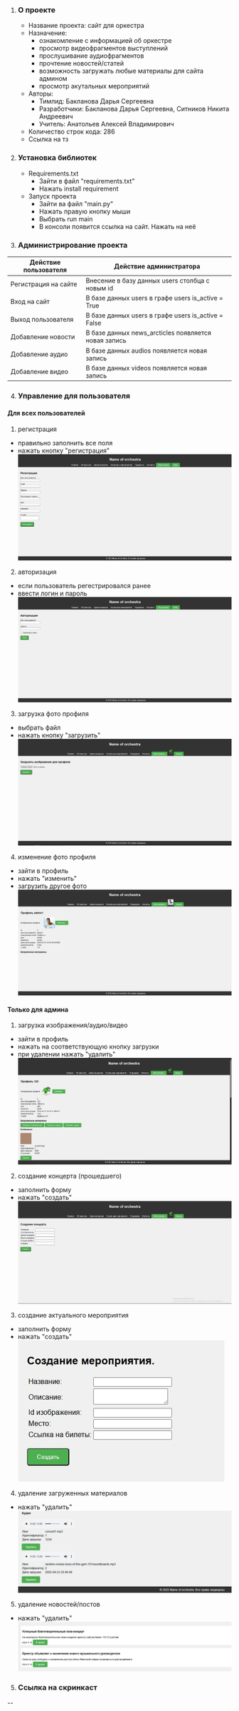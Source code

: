 1. ### О проекте
    + Название проекта: сайт для оркестра
    + Назначение: 
        - ознакомление с информацией об оркестре
        - просмотр видеофрагментов выступлений
        - прослушивание аудиофрагментов
        - прочтение новостей/статей
        - возможность загружать любые материалы для сайта админом
        - просмотр акутальных мероприятий
    + Авторы: 
        - Тимлид: Бакланова Дарья Сергеевна
        - Разработчики: Бакланова Дарья Сергеевна, Ситников Никита Андреевич
        - Учитель: Анатольев Алексей Владимирович
    + Количество строк кода: 286
    + Ссылка на тз
2. ### Установка библиотек
   + Requirements.txt
      - Зайти в файл "requirements.txt"
      - Нажать install requirement
   + Запуск проекта
      - Зайти ва файл "main.py"
      - Нажать правую кнопку мыши
      - Выбрать run main
      - В консоли появится ссылка на сайт. Нажать на неё
3. ### Администрирование проекта

| Действие пользователя | Действие администратора                              |
|----------------------|------------------------------------------------------|
| Регистрация на сайте | Внесение в базу данных users столбца с новым id      |
| Вход на сайт         | В базе данных users в графе users is_active = True   |
| Выход пользователя   | В базе данных users в графе users is_active = False  |
| Добавление новости   | В базе данных news_arcticles появляется новая запись |
| Добавление аудио     | В базе данных audios появляется новая запись         |
| Добавление видео     | В базе данных videos появляется новая запись         | |                                                      |

4. ### Управление для пользователя
#### Для всех пользователей
1) регистрация 
- правильно заполнить все поля
- нажать кнопку "регистрация"
![Alt text for the image](materials\user_registration.jpg)
2) авторизация
- если пользователь регестрировался ранее
- ввести логин и пароль
![Alt text for the image](materials\authorization.jpg)
3) загрузка фото профиля
- выбрать файл
- нажать кнопку "загрузить"
![Alt text for the image](materials\load_image.jpg)
4) изменение фото профиля
- зайти в профиль
- нажать "изменить"
- загрузить другое фото
![Alt text for the image](materials\user_account.jpg)
#### Только для админа
1) загрузка изображения/аудио/видео
- зайти в профиль
- нажать на соответствующую кнопку загрузки
- при удалении нажать "удалить"
![Alt text for the image](materials\admin_account.jpg)
2) создание концерта (прошедшего)
- заполнить форму
- нажать "создать"
![Alt text for the image](materials\create_concert.jpg)
3) создание актуального мероприятия
 - заполнить форму
 - нажать "создать"
![Alt text for the image](materials\create_event.jpg)
4) удаление загруженных материалов
- нажать "удалить"
![Alt text for the image](materials\delete_materials.jpg)
5) удаление новостей/постов
- нажать "удалить"
![Alt text for the image](materials\delete_posts.jpg)
5. ### Ссылка на скринкаст
--
